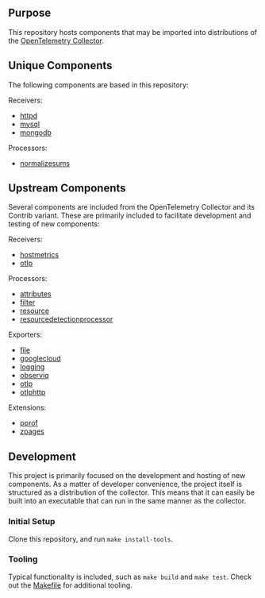 ## Purpose

This repository hosts components that may be imported into distributions of the [OpenTelemetry Collector](https://github.com/open-telemetry/opentelemetry-collector).

## Unique Components

The following components are based in this repository:

Receivers:
- [httpd](/receiver/httpdreceiver/)
- [mysql](/receiver/mysqlreceiver/)
- [mongodb](/receiver/mongodbreceiver/)

Processors:
- [normalizesums](/processor/normalizesumsprocessor/)


## Upstream Components

Several components are included from the OpenTelemetry Collector and its Contrib variant. These are primarily included to facilitate development and testing of new components:

Receivers:
- [hostmetrics](https://github.com/open-telemetry/opentelemetry-collector/tree/main/receiver/hostmetricsreceiver)
- [otlp](https://github.com/open-telemetry/opentelemetry-collector/tree/main/receiver/otlpreceiver)

Processors:
- [attributes](https://github.com/open-telemetry/opentelemetry-collector/tree/main/processor/attributesprocessor)
- [filter](https://github.com/open-telemetry/opentelemetry-collector/tree/main/processor/filterprocessor)
- [resource](https://github.com/open-telemetry/opentelemetry-collector/tree/main/processor/resourceprocessor)
- [resourcedetectionprocessor](https://github.com/open-telemetry/opentelemetry-collector-contrib/tree/main/processor/resourcedetectionprocessor)

Exporters:
- [file](https://github.com/open-telemetry/opentelemetry-collector/tree/main/exporter/fileexporter)
- [googlecloud](https://github.com/open-telemetry/opentelemetry-collector-contrib/tree/main/exporter/googlecloudexporter)
- [logging](https://github.com/open-telemetry/opentelemetry-collector/tree/main/exporter/loggingexporter)
- [observiq](https://github.com/open-telemetry/opentelemetry-collector-contrib/tree/main/exporter/observiqexporter)
- [otlp](https://github.com/open-telemetry/opentelemetry-collector/tree/main/exporter/otlpexporter)
- [otlphttp](https://github.com/open-telemetry/opentelemetry-collector/tree/main/exporter/otlphttpexporter)

Extensions:
- [pprof](https://github.com/open-telemetry/opentelemetry-collector/tree/main/extension/pprofextension)
- [zpages](https://github.com/open-telemetry/opentelemetry-collector/tree/main/extension/zpagesextension)


## Development

This project is primarily focused on the development and hosting of new components. As a matter of developer convenience, the project itself is structured as a distribution of the collector. This means that it can easily be built into an executable that can run in the same manner as the collector. 

### Initial Setup

Clone this repository, and run `make install-tools`.

### Tooling

Typical functionality is included, such as `make build` and `make test`. Check out the [Makefile](./Makefile) for additional tooling.

